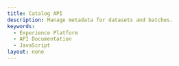 ```yaml
---
title: Catalog API
description: Manage metadata for datasets and batches.
keywords: 
  - Experience Platform
  - API Documentation
  - JavaScript
layout: none
--- 
```

<RedoclyAPIBlock src="experience-platform-apis/swagger-specs/catalog.yaml"/>
